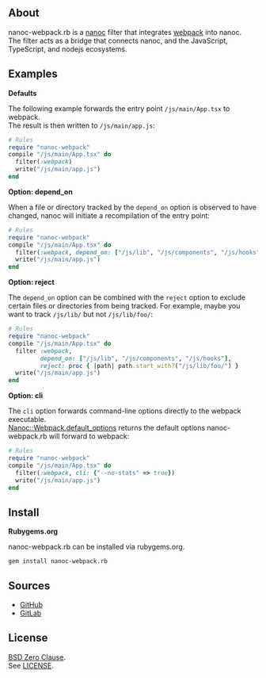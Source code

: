 ## About

nanoc-webpack.rb is a
[nanoc](https://nanoc.app)
filter that integrates
[webpack](https://webpack.js.org/)
into nanoc. <br>
The filter acts as a  bridge that connects nanoc,
and the JavaScript, TypeScript, and nodejs ecosystems.

## Examples

**Defaults**

The following example forwards the entry point `/js/main/App.tsx`
to webpack. <br> The result is then written to `/js/main/app.js`:

``` ruby
# Rules
require "nanoc-webpack"
compile "/js/main/App.tsx" do
  filter(:webpack)
  write("/js/main/app.js")
end
```

**Option: depend_on**

When a file or directory tracked by the `depend_on` option
is observed to have changed, nanoc will initiate a recompilation
of the entry point:

```ruby
# Rules
require "nanoc-webpack"
compile "/js/main/App.tsx" do
  filter(:webpack, depend_on: ["/js/lib", "/js/components", "/js/hooks"])
  write("/js/main/app.js")
end
```

**Option: reject**

The `depend_on` option can be combined with the `reject` option to exclude
certain files or directories from being tracked. For example, maybe you want
to track `/js/lib/` but not `/js/lib/foo/`:

```ruby
# Rules
require "nanoc-webpack"
compile "/js/main/App.tsx" do
  filter :webpack,
         depend_on: ["/js/lib", "/js/components", "/js/hooks"],
         reject: proc { |path| path.start_with?("/js/lib/foo/") }
  write("/js/main/app.js")
end
```

**Option: cli**

The `cli` option forwards command-line options directly
to the webpack executable. <br>
[Nanoc::Webpack.default_options](https://0x1eef.github.io/x/nanoc-webpack.rb/Nanoc/Webpack.html#default_options-class_method)
returns the default options nanoc-webpack.rb will
forward to webpack:

```ruby
# Rules
require "nanoc-webpack"
compile "/js/main/App.tsx" do
  filter(:webpack, cli: {"--no-stats" => true})
  write("/js/main/app.js")
end
```

## <a id='install'>Install</a>

**Rubygems.org**

nanoc-webpack.rb can be installed via rubygems.org.

    gem install nanoc-webpack.rb

## Sources

* [GitHub](https://github.com/0x1eef/nanoc-webpack.rb#readme)
* [GitLab](https://gitlab.com/0x1eef/nanoc-webpack.rb#about)

## License

[BSD Zero Clause](https://choosealicense.com/licenses/0bsd/).
<br>
See [LICENSE](./LICENSE).
